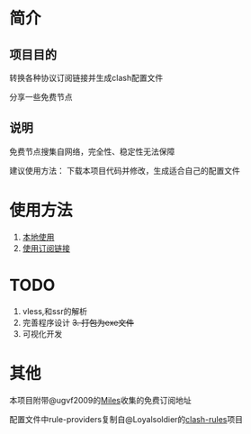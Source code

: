 # 简介

## 项目目的

转换各种协议订阅链接并生成clash配置文件

分享一些免费节点

## 说明

免费节点搜集自网络，完全性、稳定性无法保障

建议使用方法： 下载本项目代码并修改，生成适合自己的配置文件

# 使用方法

1. [本地使用](https://github.com/eastarpen/config-for-clash/blob/master/code/readme.md)
2. [使用订阅链接](https://github.com/eastarpen/config-for-clash/blob/master/subscription/readme.md)

# TODO

1. vless,和ssr的解析
2. 完善程序设计
~~3.  打包为exe文件~~
4. 可视化开发

# 其他

本项目附带@ugvf2009的[Miles](https://github.com/ugvf2009/Miles)收集的免费订阅地址

配置文件中rule-providers复制自@Loyalsoldier的[clash-rules](https://github.com/Loyalsoldier/clash-rules)项目
